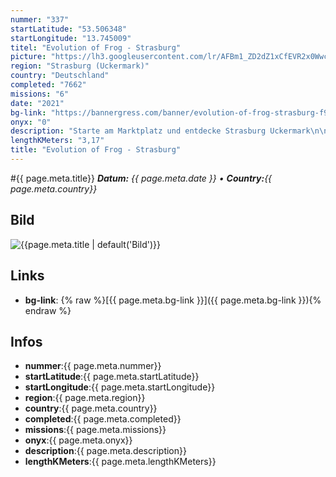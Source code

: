 ```yaml
---
nummer: "337"
startLatitude: "53.506348"
startLongitude: "13.745009"
titel: "Evolution of Frog - Strasburg"
picture: "https://lh3.googleusercontent.com/lr/AFBm1_ZD2dZ1xCfEVR2x0Wwct6VOaVOYksGps4kvqBWje61bDJJnXhFObli61jWGkuCYh4NDvIzUWObtocXrUqgHtJUghfnw9As1tNb4C34lVylouP9nqFkLtWoynbH-uirzDXmlc5pMHXM0bxB4S32-As1vtIMQqkPVPKQeBSn2T1f9mZh9kqrzNsxthlfko6oKXs7EwIe8yjXSjMFu19TfE62LkD6NezLdoSYC63Pvsl5tsITpg1qF8uMIrDQ3S9_iq5IcDi7j9ekBZiXWxHE_2JE83cPP9Z8Kge19gcSAHam6Rui7ut8dKWgA-dhJyWUhMWozaf9GssAmqJBdaChN6I96Z0l4pk0tx2xKldsw3QUACol-fwEXCN9Z8e49keUHRiaD0aIQif7bhdC8oOxUkpb4yoV-lM6KgmOlRn6ayxl8ywyYHmcU48lrL11LzvYMjjwtNPFqzh_6nK0plrHE5H2t7xTo6r9WhuK-rUW9Yg10xov2LVpnrY911iWDUZw8iFMKztqQj-kDvSAL2bZI6Z7q1JqMEHKxqhwn9_DctVBzXd-XxFBk0w7Yiro8RN9qYHSliHLyt6bzgN-5Sr0GGdoIEKyEF_duKJ33RC8uY5fgcwDK2U1T6b7yX3ouajn0zkmKZq1xWN568bHfj0nHXvpkERTspTNIQB7EI0x4a-d2rwYxDTEcJU90eQZupT1D7xu9MkPto9smajMdZKwtVYnoQ95nxd6x8UIYADL-5NpzyHjTc7ng1B2ZRcMgS1_ze_Z5YdguHbS4A_1LAAtoLq7fX8bkbjYRnQktDmkVyvXb2HgSQD401fdRCGB68VaOG4hnltXThTZrCJOu6DF6Qeeuyyf7pGI"
region: "Strasburg (Uckermark)"
country: "Deutschland"
completed: "7662"
missions: "6"
date: "2021"
bg-link: "https://bannergress.com/banner/evolution-of-frog-strasburg-f93f"
onyx: "0"
description: "Starte am Marktplatz und entdecke Strasburg Uckermark\n\nGeht am 08.11.2021 offline"
lengthKMeters: "3,17"
title: "Evolution of Frog - Strasburg"
---
```


#{{ page.meta.title}}
_**Datum:** {{ page.meta.date }} • **Country:**{{ page.meta.country}}_

## Bild
![{{page.meta.title | default('Bild')}}]({{page.meta.picture}})

## Links
- **bg-link**: {% raw %}[{{ page.meta.bg-link }}]({{ page.meta.bg-link }}){% endraw %}

## Infos
- **nummer**:{{ page.meta.nummer}}
- **startLatitude**:{{ page.meta.startLatitude}}
- **startLongitude**:{{ page.meta.startLongitude}}
- **region**:{{ page.meta.region}}
- **country**:{{ page.meta.country}}
- **completed**:{{ page.meta.completed}}
- **missions**:{{ page.meta.missions}}
- **onyx**:{{ page.meta.onyx}}
- **description**:{{ page.meta.description}}
- **lengthKMeters**:{{ page.meta.lengthKMeters}}

